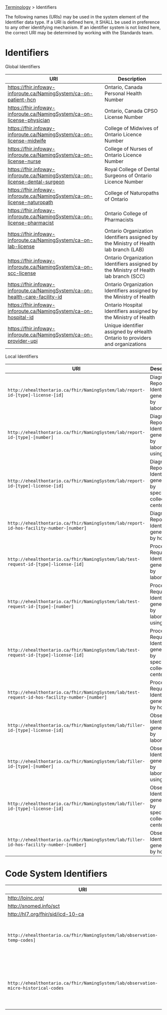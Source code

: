 <p id="breadcrumb">

[Terminology](https://simplifier.net/guide/OntarioLaboratoriesInformationSystemProviderQuery/Terminology) > Identifiers

</p>

The following names (URIs) may be used in the system element of the Identifier data type. If a URI is defined here, it SHALL be used in preference to any other identifying mechanism. If an identifier system is not listed here, the correct URI may be determined by working with the Standards team.

# Identifiers

Global Identifiers


| URI | Description         |                                                                                      
---------------|-----------------------|
| https://fhir.infoway-inforoute.ca/NamingSystem/ca-on-patient-hcn          | Ontario, Canada Personal Health Number                | 
| https://fhir.infoway-inforoute.ca/NamingSystem/ca-on-license-physician         |  Ontario, Canada CPSO License Number          |    
| https://fhir.infoway-inforoute.ca/NamingSystem/ca-on-license-midwife         |  College of Midwives of Ontario Licence Number         |   
| https://fhir.infoway-inforoute.ca/NamingSystem/ca-on-license-nurse         |  College of Nurses of Ontario Licence Number          |                        
| https://fhir.infoway-inforoute.ca/NamingSystem/ca-on-license-dental-surgeon         |  Royal College of Dental Surgeons of Ontario Licence Number          |                        
| https://fhir.infoway-inforoute.ca/NamingSystem/ca-on-license-naturopath        |  College of Naturopaths of Ontario          |
| https://fhir.infoway-inforoute.ca/NamingSystem/ca-on-license-pharmacist      |  Ontario College of Pharmacists        |
| https://fhir.infoway-inforoute.ca/NamingSystem/ca-on-lab-license         |  Ontario Organization Identifiers assigned by the Ministry of Health lab branch (LAB)          |                        
| https://fhir.infoway-inforoute.ca/NamingSystem/ca-on-scc-license         |  Ontario Organization Identifiers assigned by the Ministry of Health lab branch (SCC)          |                    
| https://fhir.infoway-inforoute.ca/NamingSystem/ca-on-health-care-facility-id         |  Ontario Organization Identifiers assigned by the Ministry of Health          |
| https://fhir.infoway-inforoute.ca/NamingSystem/ca-on-hospital-id |  Ontario Hospital Identifiers assigned by the Ministry of Health          |
| https://fhir.infoway-inforoute.ca/NamingSystem/ca-on-provider-upi         |  Unique identifier assigned by eHealth Ontario to providers and organizations          |   

Local Identifiers

| URI | Description        |  Example                                                                                     |
|---------------|-----------------------|----------------------------------------------------------------------------------------------------------|
| `http://ehealthontario.ca/fhir/NamingSystem/lab/report-id-[type]-license-[id]`          |  Diagnostic Report Identifier generated by laboratory                  | `http://ehealthontario.ca/fhir/NamingSystem/lab/report-id-lab-license-4004`                                                                                                          |
| `http://ehealthontario.ca/fhir/NamingSystem/lab/report-id-[type]-[number]`           | Diagnostic Report Identifier generated by laboratory using UPI              |   `http://ehealthontario.ca/fhir/NamingSystem/lab/report-id-lab-UPI-234556543123`                                                                                                      |
| `http://ehealthontario.ca/fhir/NamingSystem/lab/report-id-[type]-license-[id]`          |  Diagnostic Report Identifier generated by specimen collector center                  | `http://ehealthontario.ca/fhir/NamingSystem/lab/report-id-scc-license-3001`                                                                                                          |
| `http://ehealthontario.ca/fhir/NamingSystem/lab/report-id-hos-facility-number-[number]`          | Diagnostic Report Identifier generated by hospital              |   `http://ehealthontario.ca/fhir/NamingSystem/lab/report-id-hos-facility-number-0678`                                                                                                     |
| `http://ehealthontario.ca/fhir/NamingSystem/lab/test-request-id-[type]-license-[id]`          |  Procedure Request Identifier generated by laboratory                  | `http://ehealthontario.ca/fhir/NamingSystem/lab/test-request-id-lab-license-4004`                                                                                                          |
| `http://ehealthontario.ca/fhir/NamingSystem/lab/test-request-id-[type]-[number]`           | Procedure Request Identifier generated by laboratory using UPI              |   `http://ehealthontario.ca/fhir/NamingSystem/lab/test-request-id-lab-UPI-234556543123`                                                                                                      |
| `http://ehealthontario.ca/fhir/NamingSystem/lab/test-request-id-[type]-license-[id]`          |  Procedure Request Identifier generated by specimen collector center                  | `http://ehealthontario.ca/fhir/NamingSystem/lab/test-request-id-scc-license-3001`                                                                                                          |
| `http://ehealthontario.ca/fhir/NamingSystem/lab/test-request-id-hos-facility-number-[number]`          | Procedure Request Identifier generated by hospital              |   `http://ehealthontario.ca/fhir/NamingSystem/lab/test-request-id-hos-facility-number-0678`                                                                                                    |
| `http://ehealthontario.ca/fhir/NamingSystem/lab/filler-id-[type]-license-[id]`          |  Observation Identifier generated by laboratory                  | `http://ehealthontario.ca/fhir/NamingSystem/lab/filler-id-lab-license-4004`                                                                                                          |
| `http://ehealthontario.ca/fhir/NamingSystem/lab/filler-id-[type]-[number]`           | Observation Identifier generated by laboratory using UPI              |   `http://ehealthontario.ca/fhir/NamingSystem/lab/filler-id-lab-UPI-234556543123`                                                                                                      |
| `http://ehealthontario.ca/fhir/NamingSystem/lab/filler-id-[type]-license-[id]`          |  Observation Identifier generated by specimen collector center                  | `http://ehealthontario.ca/fhir/NamingSystem/lab/filler-id-scc-license-3001`                                                                                                          |
| `http://ehealthontario.ca/fhir/NamingSystem/lab/filler-id-hos-facility-number-[number]`          | Observation Identifier generated by hospital              |   `http://ehealthontario.ca/fhir/NamingSystem/lab/filler-id-hos-facility-number-0678`                                                                                                     |
 

# Code System Identifiers    

| URI | Description         |                                                                                      
---------------|-----------------------|
|http://loinc.org/         |  LOINC          | 
| http://snomed.info/sct       |  SNOMED CT         |                     
| http://hl7.org/fhir/sid/icd-10-ca       |  ICD-10-CA         | 
| `http://ehealthontario.ca/fhir/NamingSystem/lab/observation-temp-codes]`       |  Observation coding system for OLIS temporary codes         |                     
|  ` http://ehealthontario.ca/fhir/NamingSystem/lab/observation-micro-historical-codes`       |  Observation microbiology coding system for OLIS historical microbiology codes       | 

                                              